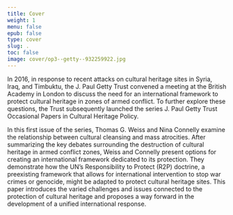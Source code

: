 ```yaml
---
title: Cover
weight: 1
menu: false
epub: false
type: cover
slug: .
toc: false
image: cover/op3--getty--932259922.jpg
---
```


In 2016, in response to recent attacks on cultural heritage sites in Syria, Iraq, and Timbuktu, the J.&#160;Paul Getty Trust convened a meeting at the British Academy in London to discuss the need for an international framework to protect cultural heritage in zones of armed conflict. To further explore these questions, the Trust subsequently launched the series J.&#160;Paul Getty Trust Occasional Papers in Cultural Heritage Policy.

In this first issue of the series, Thomas G. Weiss and Nina Connelly examine the relationship between cultural cleansing and mass atrocities. After summarizing the key debates surrounding the destruction of cultural heritage in armed conflict zones, Weiss and Connelly present options for creating an international framework dedicated to its protection. They demonstrate how the UN’s Responsibility to Protect (R2P) doctrine, a preexisting framework that allows for international intervention to stop war crimes or genocide, might be adapted to protect cultural heritage sites. This paper introduces the varied challenges and issues connected to the protection of cultural heritage and proposes a way forward in the development of a unified international response.
